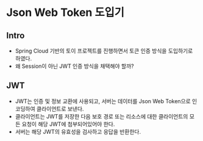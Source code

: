 # Json Web Token 도입기

## Intro

- Spring Cloud 기반의 토이 프로젝트를 진행하면서 토큰 인증 방식을 도입하기로 하였다.
- 왜 Session이 아닌 JWT 인증 방식을 채택해야 할까?

## JWT

- JWT는 인증 및 정보 교환에 사용되고, 서버는 데이터를 Json Web Token으로 인코딩하여 클라이언트로 보낸다.
- 클라이언트는 JWT를 저장한 다음 보호 경로 또는 리소스에 대한 클라이언트의 모든 요청이 해당 JWT에 첨부되어있어야 한다.
- 서버는 해당 JWT의 유효성을 검사하고 응답을 반환한다.
